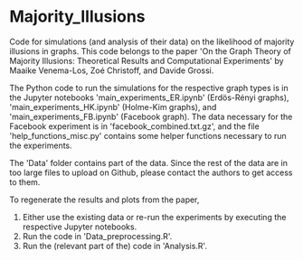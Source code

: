 # Majority_Illusions
Code for simulations (and analysis of their data) on the likelihood of majority illusions in graphs.
This code belongs to the paper 'On the Graph Theory of Majority Illusions: Theoretical Results and Computational Experiments' by Maaike Venema-Los, Zoé Christoff, and Davide Grossi.

The Python code to run the simulations for the respective graph types is in the Jupyter notebooks 'main_experiments_ER.ipynb' (Erdös-Rényi graphs), 'main_experiments_HK.ipynb' (Holme-Kim graphs), and 'main_experiments_FB.ipynb' (Facebook graph). The data necessary for the Facebook experiment is in 'facebook_combined.txt.gz', and the file 'help_functions_misc.py' contains some helper functions necessary to run the experiments. 

The 'Data' folder contains part of the data. Since the rest of the data are in too large files to upload on Github, please contact the authors to get access to them.

To regenerate the results and plots from the paper,
  1. Either use the existing data or re-run the experiments by executing the respective Jupyter notebooks.
  2. Run the code in 'Data_preprocessing.R'.
  3. Run the (relevant part of the) code in 'Analysis.R'. 

